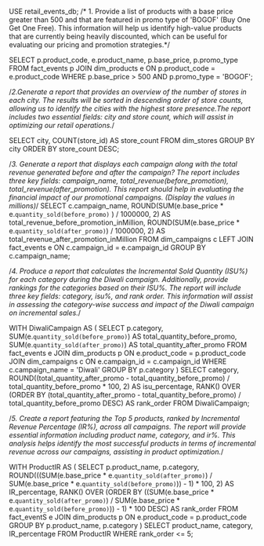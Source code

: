 USE retail_events_db;
/* 1. Provide a list of products with a base price greater than 500 and that are featured in promo type
 of 'BOGOF' (Buy One Get One Free). This information will help us identify high-value products that are currently 
being heavily discounted, which can be useful for evaluating our pricing and promotion strategies.*/

SELECT p.product_code, e.product_name, p.base_price, p.promo_type
FROM fact_events p
JOIN dim_products e ON p.product_code = e.product_code
WHERE p.base_price > 500
AND p.promo_type = 'BOGOF';


/*2.Generate a report that provides an overview of the number of stores in each city. 
The results will be sorted in descending order of store counts, allowing us to identify 
the cities with the highest store presence.The report includes two essential fields: 
city and store count, which will assist in optimizing our retail operations.*/

SELECT city, COUNT(store_id) AS store_count
FROM dim_stores
GROUP BY city
ORDER BY store_count DESC;


/*3. Generate a report that displays each campaign along with the total revenue generated 
before and after the campaign? The report includes three key fields: campaign_name, 
totaI_revenue(before_promotion), totaI_revenue(after_promotion). This report should help 
in evaluating the financial impact of our promotional campaigns. (Display the values in millions)*/
SELECT 
    c.campaign_name,
    ROUND(SUM(e.base_price * e.`quantity_sold(before_promo)` ) / 1000000, 2) AS total_revenue_before_promotion_inMillion,
    ROUND(SUM(e.base_price * e.`quantity_sold(after_promo)`) / 1000000, 2) AS total_revenue_after_promotion_inMillion
FROM 
    dim_campaigns c
LEFT JOIN 
    fact_events e ON c.campaign_id = e.campaign_id
GROUP BY 
    c.campaign_name;

/*4. Produce a report that calculates the Incremental Sold Quantity (ISU%) for 
each category during the Diwali campaign. Additionally, provide rankings for the 
categories based on their ISU%. The report will include three key fields: 
category, isu%, and rank order. This information will assist in assessing the 
category-wise success and impact of the Diwali campaign on incremental sales.*/

WITH DiwaliCampaign AS (
    SELECT 
        p.category,
        SUM(e.`quantity_sold(before_promo)`) AS total_quantity_before_promo,
        SUM(e.`quantity_sold(after_promo)`) AS total_quantity_after_promo
    FROM 
        fact_events e
    JOIN 
        dim_products p ON e.product_code = p.product_code
    JOIN 
        dim_campaigns c ON e.campaign_id = c.campaign_id
    WHERE 
        c.campaign_name = 'Diwali'
    GROUP BY 
        p.category
)
SELECT 
    category,
    ROUND((total_quantity_after_promo - total_quantity_before_promo) / total_quantity_before_promo * 100, 2) AS isu_percentage,
    RANK() OVER (ORDER BY (total_quantity_after_promo - total_quantity_before_promo) / total_quantity_before_promo DESC) AS rank_order
FROM 
    DiwaliCampaign;
    
/*5. Create a report featuring the Top 5 products, ranked by Incremental Revenue 
Percentage (IR%), across all campaigns. The report will provide essential 
information including product name, category, and ir%. This analysis helps identify 
the most successful products in terms of incremental revenue across our campaigns, 
assisting in product optimization.*/

WITH ProductIR AS (
    SELECT 
        p.product_name,
        p.category,
        ROUND(((SUM(e.base_price * e.`quantity_sold(after_promo)`) / SUM(e.base_price * e.`quantity_sold(before_promo)`)) - 1) * 100, 2) AS IR_percentage,
        RANK() OVER (ORDER BY ((SUM(e.base_price * e.`quantity_sold(after_promo)`) / SUM(e.base_price * e.`quantity_sold(before_promo)`)) - 1) * 100 DESC) AS rank_order
    FROM 
        fact_eventS e
    JOIN 
        dim_products p ON e.product_code = p.product_code
    GROUP BY 
        p.product_name, p.category
)
SELECT 
    product_name,
    category,
    IR_percentage
FROM 
    ProductIR
WHERE 
    rank_order <= 5;

    
